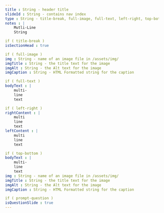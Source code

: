 ```yaml
---
title : String - header title
slideId : String - contains nav index
type : String - title-break, full-image, full-text, left-right, top-bottom, prompt-question, or custom         
notes : |
    Mutli-Line 
    String

if ( title-break )
isSectionHead : true

if ( full-image ) 
img : String - name of an image file in /assets/img/
imgTitle : String - the title text for the image
imgAlt : String - the Alt text for the image
imgCaption : String - HTML Formatted string for the caption

if ( full-text ) 
bodyText : |
    multi-
    line
    text

if ( left-right ) 
rightContent : | 
    multi 
    line 
    text
leftContent : | 
    multi 
    line 
    text

if ( top-bottom ) 
bodyText : |
    multi-
    line
    text 
img : String - name of an image file in /assets/img/
imgTitle : String - the title text for the image
imgAlt : String - the Alt text for the image
imgCaption : String - HTML Formatted string for the caption

if ( prompt-question ) 
isQuestionSlide : true
---
```



